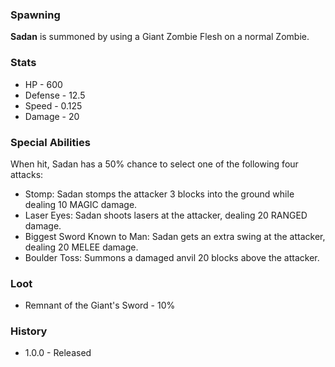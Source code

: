 ### Spawning
**Sadan** is summoned by using a Giant Zombie Flesh on a normal Zombie.

### Stats
- HP - 600
- Defense - 12.5
- Speed - 0.125
- Damage - 20

### Special Abilities
When hit, Sadan has a 50% chance to select one of the following four attacks:
- Stomp: Sadan stomps the attacker 3 blocks into the ground while dealing 10 MAGIC damage.
- Laser Eyes: Sadan shoots lasers at the attacker, dealing 20 RANGED damage.
- Biggest Sword Known to Man: Sadan gets an extra swing at the attacker, dealing 20 MELEE damage.
- Boulder Toss: Summons a damaged anvil 20 blocks above the attacker.

### Loot
- Remnant of the Giant's Sword - 10%

### History
- 1.0.0 - Released